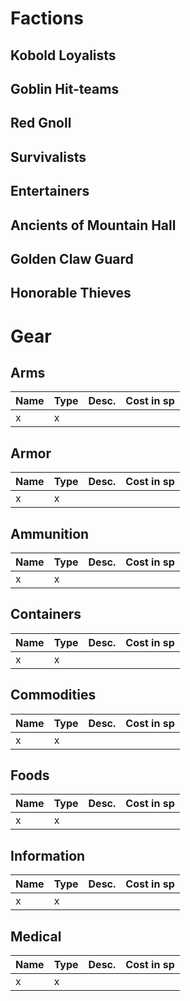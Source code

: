 # Factions
## Kobold Loyalists
## Goblin Hit-teams
## Red Gnoll
## Survivalists
## Entertainers
## Ancients of Mountain Hall
## Golden Claw Guard
## Honorable Thieves

# Gear
## Arms
| Name | Type | Desc. | Cost in sp |
| ---- | ---- | ----- | ---------- |
| x    | x    |       |            |

## Armor
| Name | Type | Desc. | Cost in sp |
| ---- | ---- | ----- | ---------- |
| x    | x    |       |            |

## Ammunition
| Name | Type | Desc. | Cost in sp |
| ---- | ---- | ----- | ---------- |
| x    | x    |       |            |

## Containers
| Name | Type | Desc. | Cost in sp |
| ---- | ---- | ----- | ---------- |
| x    | x    |       |            |

## Commodities
| Name | Type | Desc. | Cost in sp |
| ---- | ---- | ----- | ---------- |
| x    | x    |       |            |

## Foods
| Name | Type | Desc. | Cost in sp |
| ---- | ---- | ----- | ---------- |
| x    | x    |       |            |

## Information
| Name | Type | Desc. | Cost in sp |
| ---- | ---- | ----- | ---------- |
| x    | x    |       |            |

## Medical
| Name | Type | Desc. | Cost in sp |
| ---- | ---- | ----- | ---------- |
| x    | x    |       |            |

